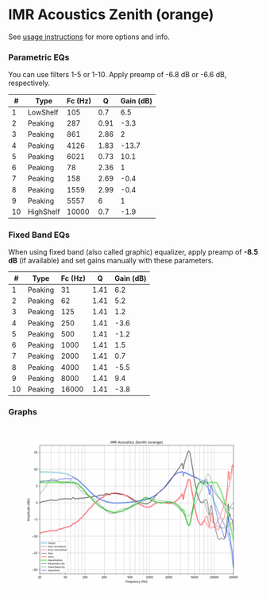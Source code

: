 # IMR Acoustics Zenith (orange)
See [usage instructions](https://github.com/jaakkopasanen/AutoEq#usage) for more options and info.

### Parametric EQs
You can use filters 1-5 or 1-10. Apply preamp of -6.8 dB or -6.6 dB, respectively.

|   # | Type      |   Fc (Hz) |    Q |   Gain (dB) |
|-----|-----------|-----------|------|-------------|
|   1 | LowShelf  |       105 | 0.7  |         6.5 |
|   2 | Peaking   |       287 | 0.91 |        -3.3 |
|   3 | Peaking   |       861 | 2.86 |         2   |
|   4 | Peaking   |      4126 | 1.83 |       -13.7 |
|   5 | Peaking   |      6021 | 0.73 |        10.1 |
|   6 | Peaking   |        78 | 2.36 |         1   |
|   7 | Peaking   |       158 | 2.69 |        -0.4 |
|   8 | Peaking   |      1559 | 2.99 |        -0.4 |
|   9 | Peaking   |      5557 | 6    |         1   |
|  10 | HighShelf |     10000 | 0.7  |        -1.9 |

### Fixed Band EQs
When using fixed band (also called graphic) equalizer, apply preamp of **-8.5 dB** (if available) and set gains manually with these parameters.

|   # | Type    |   Fc (Hz) |    Q |   Gain (dB) |
|-----|---------|-----------|------|-------------|
|   1 | Peaking |        31 | 1.41 |         6.2 |
|   2 | Peaking |        62 | 1.41 |         5.2 |
|   3 | Peaking |       125 | 1.41 |         1.2 |
|   4 | Peaking |       250 | 1.41 |        -3.6 |
|   5 | Peaking |       500 | 1.41 |        -1.2 |
|   6 | Peaking |      1000 | 1.41 |         1.5 |
|   7 | Peaking |      2000 | 1.41 |         0.7 |
|   8 | Peaking |      4000 | 1.41 |        -5.5 |
|   9 | Peaking |      8000 | 1.41 |         9.4 |
|  10 | Peaking |     16000 | 1.41 |        -3.8 |

### Graphs
![](./IMR%20Acoustics%20Zenith%20(orange).png)
